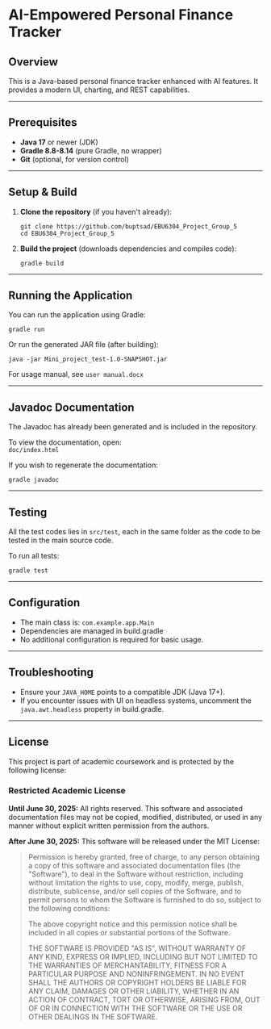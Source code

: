 # AI-Empowered Personal Finance Tracker

## Overview

This is a Java-based personal finance tracker enhanced with AI features. It provides a modern UI, charting, and REST capabilities.

---

## Prerequisites

- **Java 17** or newer (JDK)
- **Gradle 8.8-8.14** (pure Gradle, no wrapper)
- **Git** (optional, for version control)

---

## Setup & Build

1. **Clone the repository** (if you haven't already):

    ```
    git clone https://github.com/buptsad/EBU6304_Project_Group_5
    cd EBU6304_Project_Group_5
    ```

2. **Build the project** (downloads dependencies and compiles code):

    ```
    gradle build
    ```

---

## Running the Application

You can run the application using Gradle:

```
gradle run
```

Or run the generated JAR file (after building):

```
java -jar Mini_project_test-1.0-SNAPSHOT.jar
```

For usage manual, see `user manual.docx`

---

## Javadoc Documentation

The Javadoc has already been generated and is included in the repository.

To view the documentation, open:  
`doc/index.html`

If you wish to regenerate the documentation:

```
gradle javadoc
```

---

## Testing
All the test codes lies in `src/test`, each in the same folder as the code to be tested in the main source code.

To run all tests:

```
gradle test
```

---

## Configuration

- The main class is: `com.example.app.Main`
- Dependencies are managed in build.gradle
- No additional configuration is required for basic usage.

---

## Troubleshooting

- Ensure your `JAVA_HOME` points to a compatible JDK (Java 17+).
- If you encounter issues with UI on headless systems, uncomment the `java.awt.headless` property in build.gradle.

---

## License

This project is part of academic coursework and is protected by the following license:

### Restricted Academic License

**Until June 30, 2025:**
All rights reserved. This software and associated documentation files may not be copied, modified, distributed, or used in any manner without explicit written permission from the authors.

**After June 30, 2025:**
This software will be released under the MIT License:

> Permission is hereby granted, free of charge, to any person obtaining a copy of this software and associated documentation files (the "Software"), to deal in the Software without restriction, including without limitation the rights to use, copy, modify, merge, publish, distribute, sublicense, and/or sell copies of the Software, and to permit persons to whom the Software is furnished to do so, subject to the following conditions:
>
> The above copyright notice and this permission notice shall be included in all copies or substantial portions of the Software.
>
> THE SOFTWARE IS PROVIDED "AS IS", WITHOUT WARRANTY OF ANY KIND, EXPRESS OR IMPLIED, INCLUDING BUT NOT LIMITED TO THE WARRANTIES OF MERCHANTABILITY, FITNESS FOR A PARTICULAR PURPOSE AND NONINFRINGEMENT. IN NO EVENT SHALL THE AUTHORS OR COPYRIGHT HOLDERS BE LIABLE FOR ANY CLAIM, DAMAGES OR OTHER LIABILITY, WHETHER IN AN ACTION OF CONTRACT, TORT OR OTHERWISE, ARISING FROM, OUT OF OR IN CONNECTION WITH THE SOFTWARE OR THE USE OR OTHER DEALINGS IN THE SOFTWARE.